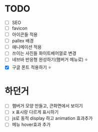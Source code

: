 # TODO

- [ ] SEO
- [ ] favicon
- [ ] 아이콘들 적용
- [ ] pallex 배경
- [ ] 애니메이션 적용
- [ ] 쓰이는 사진들 화이트베어껄로 변경
- [ ] 네브바 반응형 완성하기(햄버거 메뉴로) ⭐️
- [x] 구글 폰트 적용하기 ⭐️

# 하던거

- [ ] 햄버거 모양 만들고, 큰화면에서 보이기
- [ ] x 표시랑 다르게 표시하기
- [ ] js로 동적 display 하고 animation 효과추가
- [ ] 메뉴 hover효과 추가